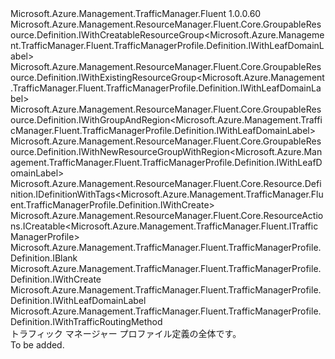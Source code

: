 <Type Name="IDefinition" FullName="Microsoft.Azure.Management.TrafficManager.Fluent.TrafficManagerProfile.Definition.IDefinition">
  <TypeSignature Language="C#" Value="public interface IDefinition : Microsoft.Azure.Management.ResourceManager.Fluent.Core.GroupableResource.Definition.IWithCreatableResourceGroup&lt;Microsoft.Azure.Management.TrafficManager.Fluent.TrafficManagerProfile.Definition.IWithLeafDomainLabel&gt;, Microsoft.Azure.Management.ResourceManager.Fluent.Core.GroupableResource.Definition.IWithExistingResourceGroup&lt;Microsoft.Azure.Management.TrafficManager.Fluent.TrafficManagerProfile.Definition.IWithLeafDomainLabel&gt;, Microsoft.Azure.Management.ResourceManager.Fluent.Core.GroupableResource.Definition.IWithGroupAndRegion&lt;Microsoft.Azure.Management.TrafficManager.Fluent.TrafficManagerProfile.Definition.IWithLeafDomainLabel&gt;, Microsoft.Azure.Management.ResourceManager.Fluent.Core.GroupableResource.Definition.IWithNewResourceGroupWithRegion&lt;Microsoft.Azure.Management.TrafficManager.Fluent.TrafficManagerProfile.Definition.IWithLeafDomainLabel&gt;, Microsoft.Azure.Management.ResourceManager.Fluent.Core.Resource.Definition.IDefinitionWithTags&lt;Microsoft.Azure.Management.TrafficManager.Fluent.TrafficManagerProfile.Definition.IWithCreate&gt;, Microsoft.Azure.Management.ResourceManager.Fluent.Core.ResourceActions.ICreatable&lt;Microsoft.Azure.Management.TrafficManager.Fluent.ITrafficManagerProfile&gt;, Microsoft.Azure.Management.TrafficManager.Fluent.TrafficManagerProfile.Definition.IBlank, Microsoft.Azure.Management.TrafficManager.Fluent.TrafficManagerProfile.Definition.IWithCreate, Microsoft.Azure.Management.TrafficManager.Fluent.TrafficManagerProfile.Definition.IWithLeafDomainLabel, Microsoft.Azure.Management.TrafficManager.Fluent.TrafficManagerProfile.Definition.IWithTrafficRoutingMethod" />
  <TypeSignature Language="ILAsm" Value=".class public interface auto ansi abstract IDefinition implements class Microsoft.Azure.Management.ResourceManager.Fluent.Core.GroupableResource.Definition.IWithCreatableResourceGroup`1&lt;class Microsoft.Azure.Management.TrafficManager.Fluent.TrafficManagerProfile.Definition.IWithLeafDomainLabel&gt;, class Microsoft.Azure.Management.ResourceManager.Fluent.Core.GroupableResource.Definition.IWithExistingResourceGroup`1&lt;class Microsoft.Azure.Management.TrafficManager.Fluent.TrafficManagerProfile.Definition.IWithLeafDomainLabel&gt;, class Microsoft.Azure.Management.ResourceManager.Fluent.Core.GroupableResource.Definition.IWithGroupAndRegion`1&lt;class Microsoft.Azure.Management.TrafficManager.Fluent.TrafficManagerProfile.Definition.IWithLeafDomainLabel&gt;, class Microsoft.Azure.Management.ResourceManager.Fluent.Core.GroupableResource.Definition.IWithNewResourceGroupWithRegion`1&lt;class Microsoft.Azure.Management.TrafficManager.Fluent.TrafficManagerProfile.Definition.IWithLeafDomainLabel&gt;, class Microsoft.Azure.Management.ResourceManager.Fluent.Core.Resource.Definition.IDefinitionWithTags`1&lt;class Microsoft.Azure.Management.TrafficManager.Fluent.TrafficManagerProfile.Definition.IWithCreate&gt;, class Microsoft.Azure.Management.ResourceManager.Fluent.Core.ResourceActions.ICreatable`1&lt;class Microsoft.Azure.Management.TrafficManager.Fluent.ITrafficManagerProfile&gt;, class Microsoft.Azure.Management.ResourceManager.Fluent.Core.ResourceActions.IIndexable, class Microsoft.Azure.Management.TrafficManager.Fluent.TrafficManagerProfile.Definition.IBlank, class Microsoft.Azure.Management.TrafficManager.Fluent.TrafficManagerProfile.Definition.IWithCreate, class Microsoft.Azure.Management.TrafficManager.Fluent.TrafficManagerProfile.Definition.IWithEndpoint, class Microsoft.Azure.Management.TrafficManager.Fluent.TrafficManagerProfile.Definition.IWithLeafDomainLabel, class Microsoft.Azure.Management.TrafficManager.Fluent.TrafficManagerProfile.Definition.IWithMonitoringConfiguration, class Microsoft.Azure.Management.TrafficManager.Fluent.TrafficManagerProfile.Definition.IWithProfileStatus, class Microsoft.Azure.Management.TrafficManager.Fluent.TrafficManagerProfile.Definition.IWithTrafficRoutingMethod, class Microsoft.Azure.Management.TrafficManager.Fluent.TrafficManagerProfile.Definition.IWithTtl" />
  <TypeSignature Language="DocId" Value="T:Microsoft.Azure.Management.TrafficManager.Fluent.TrafficManagerProfile.Definition.IDefinition" />
  <TypeSignature Language="VB.NET" Value="Public Interface IDefinition&#xA;Implements IBlank, ICreatable(Of ITrafficManagerProfile), IDefinitionWithTags(Of IWithCreate), IWithCreatableResourceGroup(Of IWithLeafDomainLabel), IWithCreate, IWithExistingResourceGroup(Of IWithLeafDomainLabel), IWithGroupAndRegion(Of IWithLeafDomainLabel), IWithLeafDomainLabel, IWithNewResourceGroupWithRegion(Of IWithLeafDomainLabel), IWithTrafficRoutingMethod" />
  <TypeSignature Language="F#" Value="type IDefinition = interface&#xA;    interface IBlank&#xA;    interface IWithGroupAndRegion&lt;IWithLeafDomainLabel&gt;&#xA;    interface IWithExistingResourceGroup&lt;IWithLeafDomainLabel&gt;&#xA;    interface IWithNewResourceGroupWithRegion&lt;IWithLeafDomainLabel&gt;&#xA;    interface IWithCreatableResourceGroup&lt;IWithLeafDomainLabel&gt;&#xA;    interface IWithLeafDomainLabel&#xA;    interface IWithTrafficRoutingMethod&#xA;    interface IWithCreate&#xA;    interface ICreatable&lt;ITrafficManagerProfile&gt;&#xA;    interface IIndexable&#xA;    interface IDefinitionWithTags&lt;IWithCreate&gt;&#xA;    interface IWithMonitoringConfiguration&#xA;    interface IWithTtl&#xA;    interface IWithProfileStatus&#xA;    interface IWithEndpoint" />
  <AssemblyInfo>
    <AssemblyName>Microsoft.Azure.Management.TrafficManager.Fluent</AssemblyName>
    <AssemblyVersion>1.0.0.60</AssemblyVersion>
  </AssemblyInfo>
  <Interfaces>
    <Interface>
      <InterfaceName>Microsoft.Azure.Management.ResourceManager.Fluent.Core.GroupableResource.Definition.IWithCreatableResourceGroup&lt;Microsoft.Azure.Management.TrafficManager.Fluent.TrafficManagerProfile.Definition.IWithLeafDomainLabel&gt;</InterfaceName>
    </Interface>
    <Interface>
      <InterfaceName>Microsoft.Azure.Management.ResourceManager.Fluent.Core.GroupableResource.Definition.IWithExistingResourceGroup&lt;Microsoft.Azure.Management.TrafficManager.Fluent.TrafficManagerProfile.Definition.IWithLeafDomainLabel&gt;</InterfaceName>
    </Interface>
    <Interface>
      <InterfaceName>Microsoft.Azure.Management.ResourceManager.Fluent.Core.GroupableResource.Definition.IWithGroupAndRegion&lt;Microsoft.Azure.Management.TrafficManager.Fluent.TrafficManagerProfile.Definition.IWithLeafDomainLabel&gt;</InterfaceName>
    </Interface>
    <Interface>
      <InterfaceName>Microsoft.Azure.Management.ResourceManager.Fluent.Core.GroupableResource.Definition.IWithNewResourceGroupWithRegion&lt;Microsoft.Azure.Management.TrafficManager.Fluent.TrafficManagerProfile.Definition.IWithLeafDomainLabel&gt;</InterfaceName>
    </Interface>
    <Interface>
      <InterfaceName>Microsoft.Azure.Management.ResourceManager.Fluent.Core.Resource.Definition.IDefinitionWithTags&lt;Microsoft.Azure.Management.TrafficManager.Fluent.TrafficManagerProfile.Definition.IWithCreate&gt;</InterfaceName>
    </Interface>
    <Interface>
      <InterfaceName>Microsoft.Azure.Management.ResourceManager.Fluent.Core.ResourceActions.ICreatable&lt;Microsoft.Azure.Management.TrafficManager.Fluent.ITrafficManagerProfile&gt;</InterfaceName>
    </Interface>
    <Interface>
      <InterfaceName>Microsoft.Azure.Management.TrafficManager.Fluent.TrafficManagerProfile.Definition.IBlank</InterfaceName>
    </Interface>
    <Interface>
      <InterfaceName>Microsoft.Azure.Management.TrafficManager.Fluent.TrafficManagerProfile.Definition.IWithCreate</InterfaceName>
    </Interface>
    <Interface>
      <InterfaceName>Microsoft.Azure.Management.TrafficManager.Fluent.TrafficManagerProfile.Definition.IWithLeafDomainLabel</InterfaceName>
    </Interface>
    <Interface>
      <InterfaceName>Microsoft.Azure.Management.TrafficManager.Fluent.TrafficManagerProfile.Definition.IWithTrafficRoutingMethod</InterfaceName>
    </Interface>
  </Interfaces>
  <Docs>
    <summary>
            トラフィック マネージャー プロファイル定義の全体です。
            </summary>
    <remarks>To be added.</remarks>
  </Docs>
  <Members />
</Type>